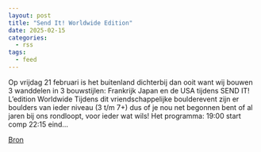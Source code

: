 ```yaml
---
layout: post
title: "Send It! Worldwide Edition"
date: 2025-02-15
categories: 
  - rss
tags: 
  - feed
---
```


<p>Op vrijdag 21 februari is het buitenland dichterbij dan ooit want wij bouwen 3 wanddelen in 3 bouwstijlen: Frankrijk Japan en de USA tijdens SEND IT! L&rsquo;edition Worldwide Tijdens dit vriendschappelijke boulderevent zijn er boulders van ieder niveau (3 t/m 7+) dus of je nou net begonnen bent of al jaren bij ons rondloopt, voor ieder wat wils! Het programma: 19:00 start comp 22:15 eind&hellip;</p>
<p><a href="https://www.klimkalender.nl/comp/send-it-worldwide-edition/" rel="noopener noreferrer" target="_blank">Bron</a></p>
